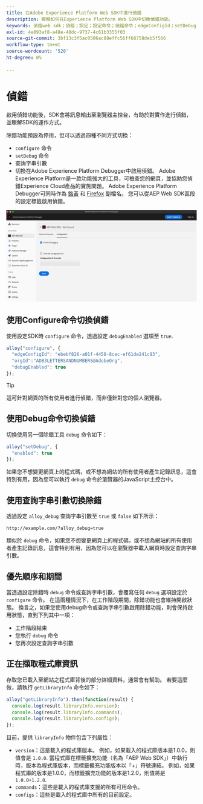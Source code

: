 ```yaml
---
title: 在Adobe Experience Platform Web SDK中進行偵錯
description: 瞭解如何在Experience Platform Web SDK中切換偵錯功能。
keywords: 偵錯web sdk；偵錯；設定；設定命令；偵錯命令；edgeConfigId；setDebug；debugEnabled；偵錯；
exl-id: 4e893af8-a48e-48dc-9737-4c61b3355f03
source-git-commit: 3bf13c3f5ac0506ac88effc56ff68758deb5f566
workflow-type: tm+mt
source-wordcount: '520'
ht-degree: 0%

---
```


# 偵錯

啟用偵錯功能後，SDK會將訊息輸出至瀏覽器主控台，有助於對實作進行偵錯，並瞭解SDK的運作方式。

除錯功能預設為停用，但可以透過四種不同方式切換：

* `configure` 命令
* `setDebug` 命令
* 查詢字串引數
* 切換在Adobe Experience Platform Debugger中啟用偵錯。 Adobe Experience Platform是一款功能強大的工具，可檢查您的網頁，並協助您偵錯Experience Cloud產品的實施問題。 Adobe Experience Platform Debugger可同時作為 [鉻黃](https://chrome.google.com/webstore/detail/adobe-experience-platform/bfnnokhpnncpkdmbokanobigaccjkpob) 和 [Firefox](https://addons.mozilla.org/zh-TW/firefox/addon/adobe-experience-platform-dbg/) 副檔名。 您可以從AEP Web SDK區段的設定標籤啟用偵錯。

![顯示設定畫面的Experience PlatformDebugger UI影像。](../assets/enable-debugging.png)

## 使用Configure命令切換偵錯

使用設定SDK時 `configure` 命令，透過設定 `debugEnabled` 選項至 `true`.

```javascript
alloy("configure", {
  "edgeConfigId": "ebebf826-a01f-4458-8cec-ef61de241c93",
  "orgId":"ADB3LETTERSANDNUMBERS@AdobeOrg",
  "debugEnabled": true
});
```

>[!TIP]
>
>這可針對網頁的所有使用者進行偵錯，而非僅針對您的個人瀏覽器。

## 使用Debug命令切換偵錯

切換使用另一個除錯工具 `debug` 命令如下：

```javascript
alloy("setDebug", {
  "enabled": true
});
```

如果您不想變更網頁上的程式碼，或不想為網站的所有使用者產生記錄訊息，這會特別有用，因為您可以執行 `debug` 命令於瀏覽器的JavaScript主控台中。

## 使用查詢字串引數切換除錯

透過設定 `alloy_debug` 查詢字串引數至 `true` 或 `false` 如下所示：

```HTTP
http://example.com/?alloy_debug=true
```

類似於 `debug` 命令，如果您不想變更網頁上的程式碼，或不想為網站的所有使用者產生記錄訊息，這會特別有用，因為您可以在瀏覽器中載入網頁時設定查詢字串引數。

## 優先順序和期間

當透過設定除錯時 `debug` 命令或查詢字串引數，會覆寫任何 `debug` 選項設定於 `configure` 命令。 在這兩種情況下，在工作階段期間，除錯功能也會維持開啟狀態。 換言之，如果您使用debug命令或查詢字串引數啟用除錯功能，則會保持啟用狀態，直到下列其中一項：

* 工作階段結束
* 您執行 `debug` 命令
* 您再次設定查詢字串引數

## 正在擷取程式庫資訊

存取您已載入至網站之程式庫背後的部分詳細資料，通常會有幫助。 若要這麼做，請執行 `getLibraryInfo` 命令如下：

```js
alloy("getLibraryInfo").then(function(result) {
  console.log(result.libraryInfo.version);
  console.log(result.libraryInfo.commands);
  console.log(result.libraryInfo.configs);
});
```

目前，提供 `libraryInfo` 物件包含下列屬性：

* `version`：這是載入的程式庫版本。 例如，如果載入的程式庫版本是1.0.0，則值會是 `1.0.0`. 當程式庫在標籤擴充功能（名為「AEP Web SDK」）中執行時，版本為程式庫版本，而標籤擴充功能版本以「+」符號連結。 例如，如果程式庫的版本是1.0.0，而標籤擴充功能的版本是1.2.0，則值將是 `1.0.0+1.2.0`.
* `commands`：這些是載入的程式庫支援的所有可用命令。
* `configs`：這些是載入的程式庫中所有的目前設定。
